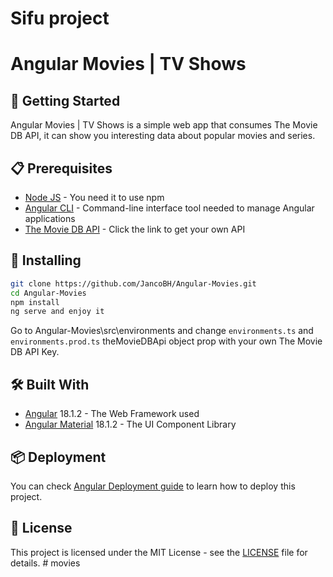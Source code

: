 # Sifu project
# Angular Movies | TV Shows

## 🚀 Getting Started

Angular Movies | TV Shows is a simple web app that consumes The Movie DB API, it can show you interesting data about popular movies and series.

## 📋 Prerequisites

* <a href="https://nodejs.org/es/" target="_blank">Node JS</a> - You need it to use npm
* <a href="https://angular.io/cli" target="_blank">Angular CLI</a> - Command-line interface tool needed to manage Angular applications
* <a href="https://developers.themoviedb.org/3" target="_blank">The Movie DB API</a> - Click the link to get your own API

## 🔧 Installing

```bash
git clone https://github.com/JancoBH/Angular-Movies.git
cd Angular-Movies
npm install
ng serve and enjoy it
```
Go to Angular-Movies\src\environments and change ```environments.ts``` and ```environments.prod.ts``` theMovieDBApi object prop with your own The Movie DB API Key.

## 🛠️ Built With

* <a href="https://angular.io/" target="_blank">Angular</a> 18.1.2 - The Web Framework used
* <a href="https://material.angular.io/" target="_blank">Angular Material</a> 18.1.2 - The UI Component Library

## 📦 Deployment

You can check <a href="https://angular.dev/tools/cli/deployment#automatic-deployment-with-the-cli" target="_blank">Angular Deployment guide</a> to learn how to deploy this project.

## 📄 License

This project is licensed under the MIT License - see the [LICENSE](LICENSE) file for details.
#   m o v i e s  
 